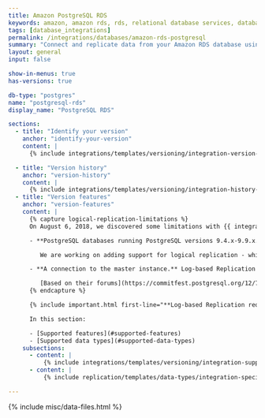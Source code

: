 ```yaml
---
title: Amazon PostgreSQL RDS
keywords: amazon, amazon rds, rds, relational database services, database integration, etl rds, rds etl
tags: [database_integrations]
permalink: /integrations/databases/amazon-rds-postgresql
summary: "Connect and replicate data from your Amazon RDS database using Stitch's RDS integration."
layout: general
input: false

show-in-menus: true
has-versions: true

db-type: "postgres"
name: "postgresql-rds"
display_name: "PostgreSQL RDS"

sections:
  - title: "Identify your version"
    anchor: "identify-your-version"
    content: |
      {% include integrations/templates/versioning/integration-version-tiles.html %}

  - title: "Version history"
    anchor: "version-history"
    content: |
      {% include integrations/templates/versioning/integration-history-and-changelog.html %}
  - title: "Version features"
    anchor: "version-features"
    content: |
      {% capture logical-replication-limitations %}
      On August 6, 2018, we discovered some limitations with {{ integration.display_name }} Log-based Replication. Currently, Log-based Replication requires:

      - **PostgreSQL databases running PostgreSQL versions 9.4.x-9.9.x.** If your database is running PostgreSQL 10 or greater, Log-based Replication will not work. Some of the functions Stitch uses to replicate data were renamed in PostgreSQL 10.

         We are working on adding support for logical replication - which is what Stitch uses to perform Log-based Replication - to the integration. In the meantime, use Key-based Incremental Replication.

      - **A connection to the master instance.** Log-based Replication will not work on read replicas. When PostgreSQL initially released logical replication, support for replicating from read replicas wasn't implemented.

         [Based on their forums](https://commitfest.postgresql.org/12/788/){:target="new"}, PostgreSQL is working on adding this feature to a future version. Until this feature is released, you can connect Stitch to the master instance and use Log-based Replication, **or** connect to a read replica and use Key-based Incremental Replication.
      {% endcapture %}

      {% include important.html first-line="**Log-based Replication requirements**" content=logical-replication-limitations %}

      In this section:

      - [Supported features](#supported-features)
      - [Supported data types](#supported-data-types)
    subsections:
      - content: |
          {% include integrations/templates/versioning/integration-supported-features.html feature-type="databases" %}
      - content: |
          {% include replication/templates/data-types/integration-specific-data-types.html %}

---
```

{% include misc/data-files.html %}
